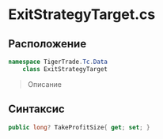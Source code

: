
# ExitStrategyTarget.cs
## Расположение
```csharp
namespace TigerTrade.Tc.Data  
    class ExitStrategyTarget
```

> Описание

## Синтаксис
```csharp
public long? TakeProfitSize{ get; set; }
```
